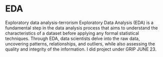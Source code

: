 # EDA
Exploratory data analysis-terrorism
Exploratory Data Analysis (EDA) is a fundamental step in the data analysis process that aims to understand the characteristics of a dataset before applying any formal statistical techniques. Through EDA, data scientists delve into the raw data, uncovering patterns, relationships, and outliers, while also assessing the quality and integrity of the information.
I did project under GRIP JUNE 23.
